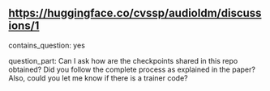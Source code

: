 ## https://huggingface.co/cvssp/audioldm/discussions/1

contains_question: yes

question_part: Can I ask how are the checkpoints shared in this repo obtained? Did you follow the complete process as explained in the paper? Also, could you let me know if there is a trainer code?